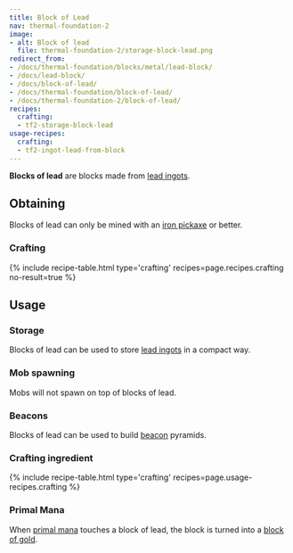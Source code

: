 ```yaml
---
title: Block of Lead
nav: thermal-foundation-2
image:
- alt: Block of lead
  file: thermal-foundation-2/storage-block-lead.png
redirect_from:
- /docs/thermal-foundation/blocks/metal/lead-block/
- /docs/lead-block/
- /docs/block-of-lead/
- /docs/thermal-foundation/block-of-lead/
- /docs/thermal-foundation-2/block-of-lead/
recipes:
  crafting:
  - tf2-storage-block-lead
usage-recipes:
  crafting:
  - tf2-ingot-lead-from-block
---
```


**Blocks of lead** are blocks made from [lead ingots](/docs/1.12/thermal-foundation-2/lead-ingot/).


Obtaining
---------

Blocks of lead can only be mined with an [iron
pickaxe](https://minecraft.gamepedia.com/Pickaxe) or better.

### Crafting
{% include recipe-table.html type='crafting' recipes=page.recipes.crafting no-result=true %}


Usage
-----

### Storage
Blocks of lead can be used to store [lead ingots](/docs/1.12/thermal-foundation-2/lead-ingot/) in a
compact way.

### Mob spawning
Mobs will not spawn on top of blocks of lead.

### Beacons
Blocks of lead can be used to build
[beacon](https://minecraft.gamepedia.com/Beacon) pyramids.

### Crafting ingredient
{% include recipe-table.html type='crafting' recipes=page.usage-recipes.crafting %}

### Primal Mana
When [primal mana](/docs/1.12/thermal-foundation-2/primal-mana/) touches a block of lead, the block is
turned into a [block of gold](https://minecraft.gamepedia.com/Block_of_Gold).
